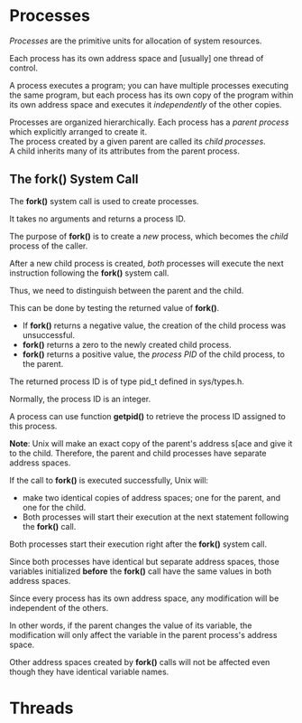 # Processes #

*Processes* are the primitive units for allocation of system resources. 

Each process has its own address space and [usually] one thread of control.  

A process executes a program; you can have multiple processes executing the same program, but each process has its own copy of the program within its own address space and executes it *independently* of the other copies.  

Processes are organized hierarchically.
Each process has a *parent process* which explicitly arranged to create it.  
The process created by a given parent are called its *child processes*.  
A child inherits many of its attributes from the parent process.  

## The fork() System Call ## 

The __fork()__ system call is used to create processes.  

It takes no arguments and returns a process ID.  

The purpose of __fork()__ is to create a *new* process, which becomes the *child* process of the caller.  

After a new child process is created, *both* processes will execute the next instruction following the __fork()__ system call.  

Thus, we need to distinguish between the parent and the child.  

This can be done by testing the returned value of __fork()__.  
* If __fork()__ returns a negative value, the creation of the child process was unsuccessful.  
* __fork()__ returns a zero to the newly created child process.  
* __fork()__ returns a positive value, the *process PID* of the child process, to the parent.   

The returned process ID is of type pid_t defined in sys/types.h.  

Normally, the process ID is an integer.  

A process can use function __getpid()__ to retrieve the process ID assigned to this process.  

__Note__: Unix will make an exact copy of the parent's address s[ace and give it to the child. Therefore, the parent and child processes have separate address spaces.  

If the call to __fork()__ is executed successfully, Unix will: 
* make two identical copies of address spaces; one for the parent, and one for the child.  
* Both processes will start their execution at the next statement following the __fork()__ call.  

Both processes start their execution right after the __fork()__ system call.  

Since both processes have identical but separate address spaces, those variables initialized __before__ the __fork()__ call have the same values in both address spaces.  

Since every process has its own address space, any modification will be independent of the others.  

In other words, if the parent changes the value of its variable, the modification will only affect the variable in the parent process's address space.  

Other address spaces created by __fork()__ calls will not be affected even though they have identical variable names.  

# Threads # 


